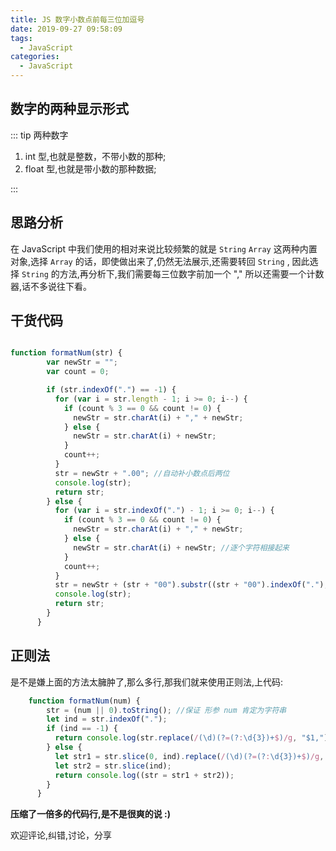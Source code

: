 ```yaml
---
title: JS 数字小数点前每三位加逗号
date: 2019-09-27 09:58:09
tags:
  - JavaScript
categories:
  - JavaScript
---
```



## 数字的两种显示形式

::: tip 两种数字

1. int 型,也就是整数，不带小数的那种;
2. float 型,也就是带小数的那种数据;

:::

## 思路分析

在 JavaScript 中我们使用的相对来说比较频繁的就是 `String` `Array` 这两种内置对象,选择 `Array` 的话，即使做出来了,仍然无法展示,还需要转回 `String` , 因此选择 `String` 的方法,再分析下,我们需要每三位数字前加一个 "," 所以还需要一个计数器,话不多说往下看。


## 干货代码

```JavaScript

function formatNum(str) {
        var newStr = "";
        var count = 0;

        if (str.indexOf(".") == -1) {
          for (var i = str.length - 1; i >= 0; i--) {
            if (count % 3 == 0 && count != 0) {
              newStr = str.charAt(i) + "," + newStr;
            } else {
              newStr = str.charAt(i) + newStr;
            }
            count++;
          }
          str = newStr + ".00"; //自动补小数点后两位
          console.log(str);
          return str;
        } else {
          for (var i = str.indexOf(".") - 1; i >= 0; i--) {
            if (count % 3 == 0 && count != 0) {
              newStr = str.charAt(i) + "," + newStr;
            } else {
              newStr = str.charAt(i) + newStr; //逐个字符相接起来
            }
            count++;
          }
          str = newStr + (str + "00").substr((str + "00").indexOf("."), 3);
          console.log(str);
          return str;
        }
      }

```

## 正则法

是不是嫌上面的方法太臃肿了,那么多行,那我们就来使用正则法,上代码:
```javascript
    function formatNum(num) {
        str = (num || 0).toString(); //保证 形参 num 肯定为字符串
        let ind = str.indexOf(".");
        if (ind == -1) {
          return console.log(str.replace(/(\d)(?=(?:\d{3})+$)/g, "$1,"));
        } else {
          let str1 = str.slice(0, ind).replace(/(\d)(?=(?:\d{3})+$)/g, "$1,");
          let str2 = str.slice(ind);
          return console.log((str = str1 + str2));
        }
      }
```

**压缩了一倍多的代码行,是不是很爽的说 :)**


欢迎评论,纠错,讨论，分享